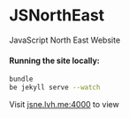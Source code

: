 JSNorthEast
===========

JavaScript North East Website

#### Running the site locally:

```bash
bundle
be jekyll serve --watch
```

Visit [jsne.lvh.me:4000](http://jsne.lvh.me:4000) to view
